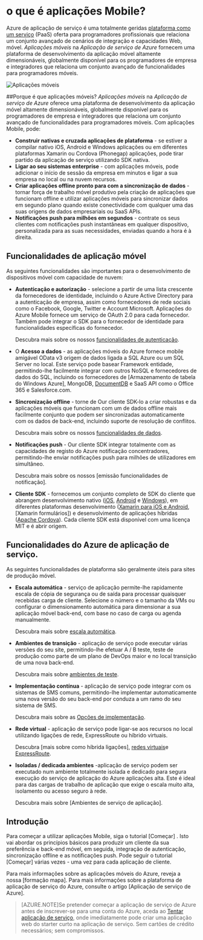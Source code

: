 <properties
    pageTitle="O que são aplicações Mobile"
    description="Saiba que vantagens é que o serviço de aplicação trazer para as aplicações móveis do enterprise."
    services="app-service\mobile"
    documentationCenter=""
    authors="adrianhall"
    manager="yochayk"
    editor=""/>

<tags
    ms.service="app-service-mobile"
    ms.workload="na"
    ms.tgt_pltfrm="mobile-multiple"
    ms.devlang="na"
    ms.topic="hero-article"
    ms.date="10/01/2016"
    ms.author="adrianha"/>

# <a name="getting-started"> </a>o que é aplicações Mobile?

Azure de aplicação de serviço é uma totalmente geridas [plataforma como um serviço](https://azure.microsoft.com/overview/what-is-paas/) (PaaS) oferta para programadores profissionais que relaciona um conjunto avançado de cenários de integração e capacidades Web, móvel. *Aplicações móveis* na *Aplicação de serviço de Azure* fornecem uma plataforma de desenvolvimento da aplicação móvel altamente dimensionáveis, globalmente disponível para os programadores de empresa e integradores que relaciona um conjunto avançado de funcionalidades para programadores móveis.

![Aplicações móveis](./media/app-service-mobile-value-prop/overview.png)

##<a name="why-mobile-apps"></a>Porque é que aplicações móveis?
*Aplicações móveis* na *Aplicação de serviço de Azure* oferece uma plataforma de desenvolvimento da aplicação móvel altamente dimensionáveis, globalmente disponível para os programadores de empresa e integradores que relaciona um conjunto avançado de funcionalidades para programadores móveis. Com aplicações Mobile, pode:

- **Construir nativas e cruzada aplicações de plataforma** - se estiver a compilar nativo iOS, Android e Windows aplicações ou em diferentes plataformas Xamarin ou Cordova (Phonegap) aplicações, pode tirar partido da aplicação de serviço utilizando SDK nativa.
- **Ligar ao seu sistemas enterprise** - com aplicações móveis, pode adicionar o início de sessão da empresa em minutos e ligar a sua empresa no local ou na nuvem recursos.
- **Criar aplicações offline pronto para com a sincronização de dados** - tornar força de trabalho móvel produtivo pela criação de aplicações que funcionam offline e utilizar aplicações móveis para sincronizar dados em segundo plano quando existe conectividade com qualquer uma das suas origens de dados empresariais ou SaaS APIs.
- **Notificações push para milhões em segundos** - contrate os seus clientes com notificações push instantâneas em qualquer dispositivo, personalizada para as suas necessidades, enviadas quando a hora é à direita.

## <a name="mobile-app-features"></a>Funcionalidades de aplicação móvel
As seguintes funcionalidades são importantes para o desenvolvimento de dispositivos móvel com capacidade de nuvem:

- **Autenticação e autorização** - selecione a partir de uma lista crescente da fornecedores de identidade, incluindo o Azure Active Directory para a autenticação de empresa, assim como fornecedores de rede sociais como o Facebook, Google, Twitter e Account Microsoft.  Aplicações do Azure Mobile fornece um serviço de OAuth 2.0 para cada fornecedor.  Também pode integrar o SDK para o fornecedor de identidade para funcionalidades específicas do fornecedor.

  Descubra mais sobre os nossos [funcionalidades de autenticação].

- O **Acesso a dados** - as aplicações móveis do Azure fornece mobile amigável OData v3 origem de dados ligada a SQL Azure ou um SQL Server no local.  Este serviço pode basear Framework entidade, permitindo-lhe facilmente integrar com outros NoSQL e fornecedores de dados do SQL, incluindo os fornecedores de [Armazenamento de tabela do Windows Azure], MongoDB, [DocumentDB] e SaaS API como o Office 365 e Salesforce.com.
- **Sincronização offline** - torne de Our cliente SDK-lo a criar robustas e da aplicações móveis que funcionam com um de dados offline mais facilmente conjunto que podem ser sincronizadas automaticamente com os dados de back-end, incluindo suporte de resolução de conflitos.

  Descubra mais sobre os nossos [funcionalidades de dados].

- **Notificações push** - Our cliente SDK integrar totalmente com as capacidades de registo do Azure notificação concentradores, permitindo-lhe enviar notificações push para milhões de utilizadores em simultâneo.

  Descubra mais sobre os nossos [emissão funcionalidades de notificação].

- **Cliente SDK** - fornecemos um conjunto completo de SDK do cliente que abrangem desenvolvimento nativo ([iOS], [Android] e [Windows]), em diferentes plataformas desenvolvimento ([Xamarin para iOS e Android], [Xamarin formulários]) e desenvolvimento de aplicações híbridas ([Apache Cordova]).  Cada cliente SDK está disponível com uma licença MIT e é abrir origem.

## <a name="azure-app-service-features"></a>Funcionalidades do Azure de aplicação de serviço.
As seguintes funcionalidades de plataforma são geralmente úteis para sites de produção móvel.

- **Escala automática** - serviço de aplicação permite-lhe rapidamente escala de cópia de segurança ou de saída para processar quaisquer recebidas carga de cliente. Selecione o número e o tamanho da VMs ou configurar o dimensionamento automática para dimensionar a sua aplicação móvel back-end, com base no caso de carga ou agenda manualmente.

  Descubra mais sobre [escala automática].

- **Ambientes de transição** - aplicação de serviço pode executar várias versões do seu site, permitindo-lhe efetuar A / B teste, teste de produção como parte de um plano de DevOps maior e no local transição de uma nova back-end.

  Descubra mais sobre [ambientes de teste].

- **Implementação contínua** - aplicação de serviço pode integrar com os sistemas de SMS comuns, permitindo-lhe implementar automaticamente uma nova versão do seu back-end por conduza a um ramo do seu sistema de SMS.

  Descubra mais sobre as [Opções de implementação].

- **Rede virtual** - aplicação de serviço pode ligar-se aos recursos no local utilizando ligações de rede, ExpressRoute ou híbrido virtuais.

  Descubra [mais sobre como híbrida ligações], [redes virtuais]e [ExpressRoute].

- **Isoladas / dedicada ambientes** -aplicação de serviço podem ser executado num ambiente totalmente isolada e dedicado para segura execução do serviço de aplicação do Azure aplicações alta.  Este é ideal para das cargas de trabalho de aplicação que exige o escala muito alta, isolamento ou acesso seguro à rede.

  Descubra mais sobre [Ambientes de serviço de aplicação].

## <a name="getting-started"></a>Introdução ##
Para começar a utilizar aplicações Mobile, siga o tutorial [Começar] .  Isto vai abordar os princípios básicos para produzir um cliente da sua preferência e back-end móvel, em seguida, integração de autenticação, sincronização offline e as notificações push.  Pode seguir o tutorial [Começar] várias vezes - uma vez para cada aplicação de cliente.

Para mais informações sobre as aplicações móveis do Azure, reveja a nossa [formação mapa].
Para mais informações sobre a plataforma de aplicação de serviço do Azure, consulte o artigo [Aplicação de serviço de Azure].

>[AZURE.NOTE]Se pretender começar a aplicação de serviço de Azure antes de inscrever-se para uma conta do Azure, aceda ao [Tentar aplicação de serviço](https://tryappservice.azure.com/?appServiceName=mobile), onde imediatamente pode criar uma aplicação web do starter curto na aplicação de serviço. Sem cartões de crédito necessários; sem compromissos.

<!-- URLs. -->
[Migrate your Mobile Service to App Service]: app-service-mobile-migrating-from-mobile-services.md
[Azure de aplicação de serviço]: ../app-service/app-service-value-prop-what-is.md
[Introdução]: app-service-mobile-ios-get-started.md
[Armazenamento de tabela do Azure]: ../storage/storage-getting-started-guide.md
[DocumentDB]: ../documentdb/documentdb-get-started.md
[funcionalidades de autenticação]: ./app-service-mobile-auth.md
[funcionalidades de dados]: ./app-service-mobile-offline-data-sync.md
[funcionalidades de notificação de emissão]: ../notification-hubs/notification-hubs-push-notification-overview.md
[iOS]: ./app-service-mobile-ios-how-to-use-client-library.md
[Android]: ./app-service-mobile-android-how-to-use-client-library.md
[Windows]: ./app-service-mobile-dotnet-how-to-use-client-library.md
[Xamarin para iOS e Android]: ./app-service-mobile-dotnet-how-to-use-client-library.md
[Formulários de Xamarin]: ./app-service-mobile-xamarin-forms-get-started.md
[Apache Cordova]: ./app-service-mobile-cordova-how-to-use-client-library.md
[escala automática]: ../app-service-web/web-sites-scale.md
[ambientes de teste]: ../app-service-web/web-sites-staged-publishing.md
[Opções de implementação]: ../app-service-web/web-sites-deploy.md
[ligações de híbrido]: ../app-service-web/web-sites-hybrid-connection-get-started.md
[redes virtuais]: ../app-service-web/web-sites-integrate-with-vnet.md
[ExpressRoute]: ../app-service-web/app-service-app-service-environment-network-configuration-expressroute.md
[Ambientes de aplicação de serviço]: ../app-service-web/app-service-app-service-environment-intro.md
[mapa de formação]: https://azure.microsoft.com/en-us/documentation/learning-paths/appservice-mobileapps/
